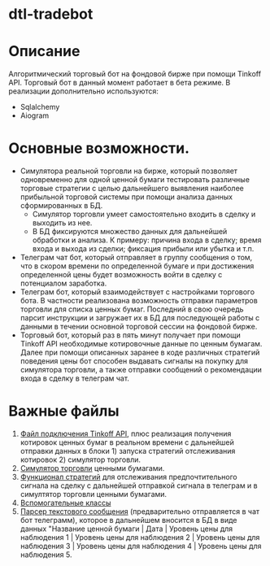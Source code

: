 # dtl-tradebot

# Описание

Алгоритмический торговый бот на фондовой бирже при помощи Tinkoff API.
Торговый бот в данный момент работает в бета режиме.
В реализации дополнительно используются:
- Sqlalchemy
- Aiogram

# Основные возможности.

- Симулятора реальной торговли на бирже, который позволяет одновременно для одной ценной бумаги тестировать различные торговые стратегии с целью дальнейшего выявления наиболее прибыльной торговой системы при помощи анализа данных сформированных в БД.
    - Симулятор торговли умеет самостоятельно входить в сделку и выходить из нее.
    - В БД фиксируются множество данных для дальнейшей обработки и анализа. К примеру: причина входа в сделку; время входа и выхода из сделки; фиксация прибыли или убытка и т.п.
- Телеграм чат бот, который отправляет в группу сообщения о том, что в скором времени по определенной бумаге и при достижения определенной цены будет возможность войти в сделку с потенциалом заработка.
- Телеграм бот, который взаимодействует с настройками торгового бота. В частности реализована возможность отправки параметров торговли для списка ценных бумаг. Последний в свою очередь парсит инструкции и загружает их в БД для последующей работы с данными в течении основной торговой сессии на фондовой бирже.
- Торговый бот, который раз в пять минут получает при помощи Tinkoff API необходимые котировочные данные по ценным бумагам. Далее при помощи описанных заранее в коде различных стратегий поведения цены бот способен выдавать сигналы на покупку для симулятора торговли, а также отправки сообщений о рекомендации входа в сделку в телеграм чат.

# Важные файлы

1. [Файл подключения Tinkoff API](https://github.com/Skreaper777/dtl-tradebot/blob/master/bot_trading/traiding_bot.py), плюс реализация получения котировок ценных бумаг в реальном времени с дальнейшей отправки данных в блоки 1) запуска стратегий отслеживания котировок 2) симулятор торговли.
2. [Симулятор торговли](https://github.com/Skreaper777/dtl-tradebot/blob/master/bot_trading/lib/trading/trading_main.py) ценными бумагами.
3. [Функционал стратегий](https://github.com/Skreaper777/dtl-tradebot/blob/master/bot_trading/lib/strategies/main_strategies.py) для отслеживания предпочтительного сигнала на сделку с дальнейшей отправкой сигнала в телеграм и в симултятор торговли ценными бумагами.
4. [Вспомогательные классы](https://github.com/Skreaper777/dtl-tradebot/blob/master/bot_trading/lib/utilities/main_utilities.py)
5. [Парсер текстового сообщения](https://github.com/Skreaper777/dtl-tradebot/blob/master/bot_telegram/lib/telegram_bot_scripts.py) (предварительно отправляется в чат бот телеграмм), которое в дальнейшем вносится в БД в виде данных "Название ценной бумаги | Дата | Уровень цены для наблюдения 1 | Уровень цены для наблюдения 2 | Уровень цены для наблюдения 3 | Уровень цены для наблюдения 4 | Уровень цены для наблюдения 5.
